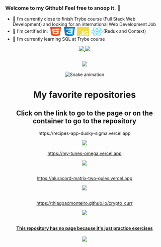 ### Welcome to my Github! Feel free to snoop it. 🦝 

- 🔭 I’m currently close to finish Trybe course (Full Stack Web Development) and looking for an international Web Development Job
- 📕 I'm certified in: <img align="center" alt="Thiago-HTML" height="30" width="40" src="https://raw.githubusercontent.com/devicons/devicon/master/icons/html5/html5-original.svg"> <img align="center" alt="Thiago-CSS" height="30" width="40" src="https://raw.githubusercontent.com/devicons/devicon/master/icons/css3/css3-original.svg"> <img align="center" alt="Thiago-Js" height="30" width="40" src="https://raw.githubusercontent.com/devicons/devicon/master/icons/javascript/javascript-plain.svg"> <img align="center" alt="Thiago-React" height="30" width="40" src="https://raw.githubusercontent.com/devicons/devicon/master/icons/react/react-original.svg">(Redux and Context)
- 📖 I’m currently learning SQL at Trybe course

<div align="center">
  <a href="https://github.com/thiagoacmonteiro">
  <img height="165px" margin-right="100px" src="https://github-readme-stats.vercel.app/api?username=thiagoacmonteiro&show_icons=true&theme=chartreuse-dark&include_all_commits=true&count_private=true"/>
  <img height="165em" src="https://github-readme-stats.vercel.app/api/top-langs/?username=thiagoacmonteiro&layout=compact&langs_count=7&theme=chartreuse-dark"/>
    
  ##
 
<div> 
  <a href="https://www.linkedin.com/in/thiagoacmonteiro/" target="_blank"><img src="https://img.shields.io/badge/-LinkedIn-%230077B5?style=for-the-badge&logo=linkedin&logoColor=white" target="_blank"></a> 
 
  ![Snake animation](https://github.com/thiagoacmonteiro/thiagoacmonteiro/blob/output/github-contribution-grid-snake.svg)
 
</div>

# My favorite repositories
## Click on the link to go to the page or on the container to go to the repository
<p>https://recipes-app-dusky-sigma.vercel.app</p>
<a href="https://github.com/thiagoacmonteiro/recipes-app"><img width="550em" src="https://github-readme-stats.vercel.app/api/pin/?username=thiagoacmonteiro&repo=recipes-app&theme=chartreuse-dark"/>
  
  
<p>https://my-tunes-omega.vercel.app</p>
<a href="https://github.com/thiagoacmonteiro/MyTunes"><img width="550em" src="https://github-readme-stats.vercel.app/api/pin/?username=thiagoacmonteiro&repo=MyTunes&theme=chartreuse-dark"/>
  
  ##
  
<p>https://aluracord-matrix-two-gules.vercel.app</p>
<a href="https://github.com/thiagoacmonteiro/aluracord-matrix"><img width="550em" src="https://github-readme-stats.vercel.app/api/pin/?username=thiagoacmonteiro&repo=aluracord-matrix&theme=chartreuse-dark"/>
  
  ##
  
<p>https://thiagoacmonteiro.github.io/crypto_curr</p>
<a href="https://github.com/thiagoacmonteiro/cryptocurr"><img width="550em" src="https://github-readme-stats.vercel.app/api/pin/?username=thiagoacmonteiro&repo=cryptocurr&theme=chartreuse-dark"/>
  
  ##
  
#### This repository has no page because it's just practice exercises
<a href="https://github.com/thiagoacmonteiro/Trybe-exercises"><img width="550em" src="https://github-readme-stats.vercel.app/api/pin/?username=thiagoacmonteiro&repo=Trybe-exercises&theme=chartreuse-dark"/>
